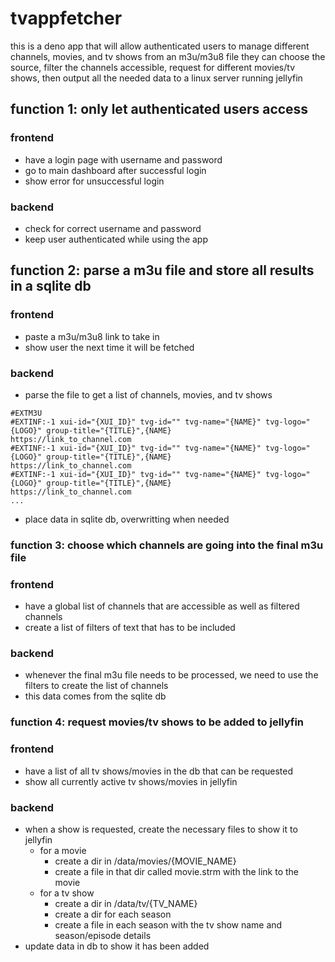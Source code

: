 # tvappfetcher

this is a deno app that will allow authenticated users to manage different channels, movies, and tv shows from an m3u/m3u8 file
they can choose the source, filter the channels accessible, request for different movies/tv shows, then output all the needed data to a linux server running jellyfin

## function 1: only let authenticated users access

### frontend
- have a login page with username and password
- go to main dashboard after successful login
- show error for unsuccessful login

### backend
- check for correct username and password
- keep user authenticated while using the app

## function 2: parse a m3u file and store all results in a sqlite db

### frontend
- paste a m3u/m3u8 link to take in
- show user the next time it will be fetched

### backend
- parse the file to get a list of channels, movies, and tv shows
```
#EXTM3U
#EXTINF:-1 xui-id="{XUI_ID}" tvg-id="" tvg-name="{NAME}" tvg-logo="{LOGO}" group-title="{TITLE}",{NAME}
https://link_to_channel.com
#EXTINF:-1 xui-id="{XUI_ID}" tvg-id="" tvg-name="{NAME}" tvg-logo="{LOGO}" group-title="{TITLE}",{NAME}
https://link_to_channel.com
#EXTINF:-1 xui-id="{XUI_ID}" tvg-id="" tvg-name="{NAME}" tvg-logo="{LOGO}" group-title="{TITLE}",{NAME}
https://link_to_channel.com
...
```
- place data in sqlite db, overwritting when needed

### function 3: choose which channels are going into the final m3u file

### frontend
- have a global list of channels that are accessible as well as filtered channels
- create a list of filters of text that has to be included

### backend
- whenever the final m3u file needs to be processed, we need to use the filters to create the list of channels
- this data comes from the sqlite db

### function 4: request movies/tv shows to be added to jellyfin

### frontend
- have a list of all tv shows/movies in the db that can be requested
- show all currently active tv shows/movies in jellyfin

### backend
- when a show is requested, create the necessary files to show it to jellyfin
  - for a movie
    - create a dir in /data/movies/{MOVIE_NAME}
    - create a file in that dir called movie.strm with the link to the movie
  - for a tv show
    - create a dir in /data/tv/{TV_NAME}
    - create a dir for each season
    - create a file in each season with the tv show name and season/episode details
- update data in db to show it has been added